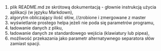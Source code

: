 1. plik README.md ze skrótową dokumentacją - głownie instrukcją
użycia aplikacji (w języku Markdown),
2. algorytm obliczający ilość słów,                             //zrobione i zmergowane z master
3. wyświetlanie prostego helpa jeżeli nie poda się parametrów
programu,
4. ładowanie danych z pliku,
5. ładowanie danych ze standardowego wejścia (klawiatury lub
pipea),
6. możliwość przekazania jako parametr alternatywnego separatora
słów zamiast spacji.
